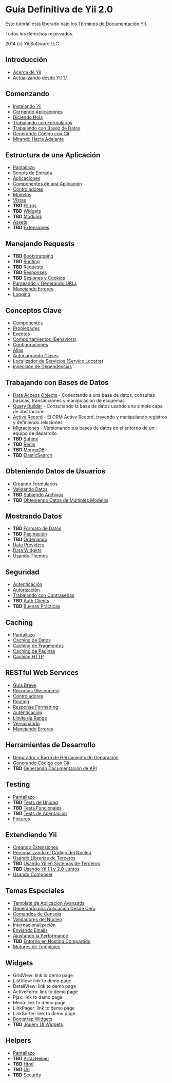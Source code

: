 Guía Definitiva de Yii 2.0
==========================

Este tutorial está liberado bajo los [Términos de Documentación YII](http://www.yiiframework.com/doc/terms/).

Todos los derechos reservados.

2014 (c) Yii Software LLC.


Introducción
------------

* [Acerca de Yii](intro-yii.md)
* [Actualizando desde YII 1.1](intro-upgrade-from-v1.md)


Comenzando
----------

* [Instalando Yii](start-installation.md)
* [Corriendo Aplicaciones](start-workflow.md)
* [Diciendo Hola](start-hello.md)
* [Trabajando con Formularios](start-forms.md)
* [Trabajando con Bases de Datos](start-databases.md)
* [Generando Código con Gii](start-gii.md)
* [Mirando Hacia Adelante](start-looking-head.md)


Estructura de una Aplicación
----------------------------

* [Pantallazo](structure-overview.md)
* [Scripts de Entrada](structure-entry-scripts.md)
* [Aplicaciones](structure-applications.md)
* [Componentes de una Aplicación](structure-application-components.md)
* [Controladores](structure-controllers.md)
* [Modelos](structure-models.md)
* [Vistas](structure-views.md)
* **TBD** [Filtros](structure-filters.md)
* **TBD** [Widgets](structure-widgets.md)
* **TBD** [Módulos](structure-modules.md)
* [Assets](structure-assets.md)
* **TBD** [Extensiones](structure-extensions.md)


Manejando Requests
------------------

* **TBD** [Bootstrapping](runtime-bootstrapping.md)
* **TBD** [Routing](runtime-routing.md)
* **TBD** [Requests](runtime-requests.md)
* **TBD** [Responses](runtime-responses.md)
* **TBD** [Sesiones y Cookies](runtime-sessions-cookies.md)
* [Parseando y Generando URLs](runtime-url-handling.md)
* [Manejando Errores](runtime-handling-errors.md)
* [Logging](runtime-logging.md)


Conceptos Clave
---------------

* [Componentes](concept-components.md)
* [Propiedades](concept-properties.md)
* [Eventos](concept-events.md)
* [Comportamientos (Behaviors)](concept-behaviors.md)
* [Configuraciones](concept-configurations.md)
* [Alias](concept-aliases.md)
* [Autocargando Clases](concept-autoloading.md)
* [Localizador de Servicios (Service Locator)](concept-service-locator.md)
* [Inyección de Dependencias](concept-di-container.md)


Trabajando con Bases de Datos
-----------------------------

* [Data Access Objects](db-dao.md) - Conectando a una base de datos, consultas básicas, transacciones y manipulación de esquemas
* [Query Builder](db-query-builder.md) - Consultando la base de datos usando una simple capa de abstracción
* [Active Record](db-active-record.md) - El ORM Active Record, trayendo y manipulando registros y definiendo relaciones
* [Migraciones](db-migrations.md) - Versionando tus bases de datos en el entorno de un equipo de desarrollo
* **TBD** [Sphinx](db-sphinx.md)
* **TBD** [Redis](db-redis.md)
* **TBD** [MongoDB](db-mongodb.md)
* **TBD** [ElasticSearch](db-elastic-search.md)


Obteniendo Datos de Usuarios
----------------------------

* [Creando Formularios](input-forms.md)
* [Validando Datos](input-validation.md)
* **TBD** [Subiendo Archivos](input-file-upload.md)
* **TBD** [Obteniendo Datos de Múltiples Modelos](input-multiple-models.md)


Mostrando Datos
---------------

* **TBD** [Formato de Datos](output-formatting.md)
* **TBD** [Paginación](output-pagination.md)
* **TBD** [Ordenando](output-sorting.md)
* [Data Providers](output-data-providers.md)
* [Data Widgets](output-data-widgets.md)
* [Usando Themes](output-theming.md)


Seguridad
---------

* [Autenticación](security-authentication.md)
* [Autorización](security-authorization.md)
* [Trabajando con Contraseñas](security-passwords.md)
* **TBD** [Auth Clients](security-auth-clients.md)
* **TBD** [Buenas Prácticas](security-best-practices.md)


Caching
-------

* [Pantallazo](caching-overview.md)
* [Caching de Datos](caching-data.md)
* [Caching de Fragmentos](caching-fragment.md)
* [Caching de Páginas](caching-page.md)
* [Caching HTTP](caching-http.md)


RESTful Web Services
--------------------

* [Guía Breve](rest-quick-start.md)
* [Recursos (Resources)](rest-resources.md)
* [Controladores](rest-controllers.md)
* [Routing](rest-routing.md)
* [Response Formatting](rest-response-formatting.md)
* [Autenticación](rest-authentication.md)
* [Límite de Rango](rest-rate-limiting.md)
* [Versionando](rest-versioning.md)
* [Manejando Errores](rest-error-handling.md)


Herramientas de Desarrollo
--------------------------

* [Depurador y Barra de Herramients de Depuración](tool-debugger.md)
* [Generando Código con Gii](tool-gii.md)
* **TBD** [Generando Documentación de API](tool-api-doc.md)


Testing
-------

* [Pantallazo](test-overview.md)
* **TBD** [Tests de Unidad](test-unit.md)
* **TBD** [Tests Funcionales](test-functional.md)
* **TBD** [Tests de Aceptación](test-acceptance.md)
* [Fixtures](test-fixtures.md)


Extendiendo Yii
---------------

* [Creando Extensiones](extend-creating-extensions.md)
* [Personalizando el Código del Núcleo](extend-customizing-core.md)
* [Usando Librerías de Terceros](extend-using-libs.md)
* **TBD** [Usando Yii en Sistemas de Terceros](extend-embedding-in-others.md)
* **TBD** [Usando Yii 1.1 y 2.0 Juntos](extend-using-v1-v2.md)
* [Usando Composer](extend-using-composer.md)


Temas Especiales
----------------

* [Template de Aplicación Avanzada](tutorial-advanced-app.md)
* [Generando una Aplicación Desde Cero](tutorial-start-from-scratch.md)
* [Comandos de Consola](tutorial-console.md)
* [Validadores del Núcleo](tutorial-core-validators.md)
* [Internacionalización](tutorial-i18n.md)
* [Enviando Emails](tutorial-mailing.md)
* [Ajustando la Performance](tutorial-performance-tuning.md)
* **TBD** [Entorno en Hosting Compartido](tutorial-shared-hosting.md)
* [Motores de Templates](tutorial-template-engines.md)


Widgets
-------

* GridView: link to demo page
* ListView: link to demo page
* DetailView: link to demo page
* ActiveForm: link to demo page
* Pjax: link to demo page
* Menu: link to demo page
* LinkPager: link to demo page
* LinkSorter: link to demo page
* [Bootstrap Widgets](bootstrap-widgets.md)
* **TBD** [Jquery UI Widgets](jui-widgets.md)


Helpers
-------

* [Pantallazo](helper-overview.md)
* **TBD** [ArrayHelper](helper-array.md)
* **TBD** [Html](helper-html.md)
* **TBD** [Url](helper-url.md)
* **TBD** [Security](helper-security.md)

